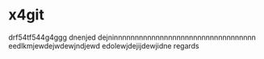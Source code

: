 # x4git
drf54tf544g4ggg
dnenjed
dejninnnnnnnnnnnnnnnnnnnnnnnnnnnnnnnnnn
eedlkmjewdejwdewjndjewd
edolewjdejijdewjidne
regards
